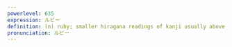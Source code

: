 ```yaml
---
powerlevel: 635
expression: ルビー
definition: (n) ruby; smaller hiragana readings of kanji usually above or to the side of the kanji (esp. used by printers and in ref. to printed material); (P)
pronunciation: ルビー
---
```

